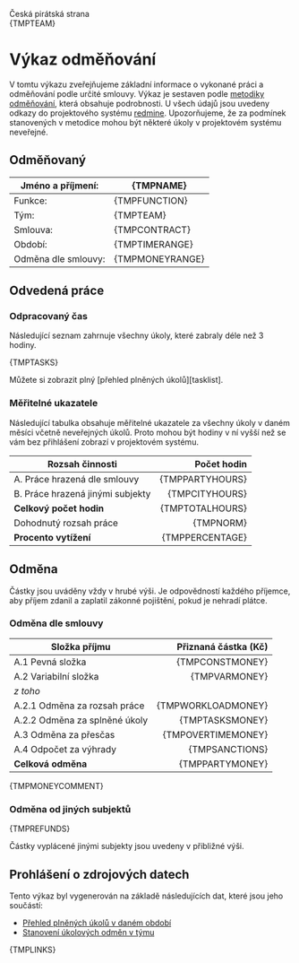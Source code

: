 Česká pirátská strana  
{TMPTEAM}

Výkaz odměňování
================

V tomtu výkazu zveřejňujeme základní informace o vykonané práci a odměňování podle určité smlouvy. Výkaz je sestaven podle [metodiky odměňování][metodika],
která obsahuje podrobnosti. U všech údajů jsou uvedeny odkazy do projektového systému [redmine](https://redmine.pirati.cz). Upozorňujeme, že za podmínek stanovených v metodice mohou být některé úkoly v projektovém systému neveřejné.

Odměňovaný
----------

Jméno a příjmení:        | {TMPNAME}
-----------------------  | --------------------
Funkce:                  | {TMPFUNCTION}
Tým:                     | {TMPTEAM}
Smlouva:                 | {TMPCONTRACT}
Období:                  | {TMPTIMERANGE}
Odměna dle smlouvy:      | {TMPMONEYRANGE}

Odvedená práce
--------------

### Odpracovaný čas

Následující seznam zahrnuje všechny úkoly, které zabraly déle než 3 hodiny.

{TMPTASKS}

Můžete si zobrazit plný [přehled plněných úkolů][tasklist].

### Měřitelné ukazatele

Následující tabulka obsahuje měřitelné ukazatele za všechny úkoly v daném měsíci
včetně neveřejných úkolů. Proto mohou být hodiny v ní vyšší než se vám bez
přihlášení zobrazí v projektovém systému.

Rozsah činnosti                        | Počet hodin
--------------                         | ----------:
A. Práce hrazená dle smlouvy           | {TMPPARTYHOURS}
B. Práce hrazená jinými subjekty       | {TMPCITYHOURS}
**Celkový počet hodin**                | {TMPTOTALHOURS}
Dohodnutý rozsah práce                 | {TMPNORM}
**Procento vytížení**                  | {TMPPERCENTAGE}

Odměna
------

Částky jsou uváděny vždy v hrubé výši. Je odpovědností každého příjemce, aby
příjem zdanil a zaplatil zákonné pojištění, pokud je nehradí plátce.

### Odměna dle smlouvy

Složka příjmu                 | Přiznaná částka (Kč)  
-----------------             | --------------------:  
A.1 Pevná složka              | {TMPCONSTMONEY}        
A.2 Variabilní složka         | {TMPVARMONEY}          
*z toho*                      |
A.2.1 Odměna za rozsah práce  | {TMPWORKLOADMONEY}     
A.2.2 Odměna za splněné úkoly | {TMPTASKSMONEY}        
A.3 Odměna za přesčas         | {TMPOVERTIMEMONEY}     
A.4 Odpočet za výhrady        | {TMPSANCTIONS}         
**Celková odměna**            | {TMPPARTYMONEY}       

{TMPMONEYCOMMENT}

### Odměna od jiných subjektů

{TMPREFUNDS}

Částky vyplácené jinými subjekty jsou uvedeny v přibližné výši.  

Prohlášení o zdrojových datech
------------------------------

Tento výkaz byl vygenerován na základě následujících dat, které jsou jeho součástí:

* [Přehled plněných úkolů v daném období](vykaz.csv)
* [Stanovení úkolových odměn v týmu](ukoly.csv)

[metodika]: https://redmine.pirati.cz/projects/praha/wiki/Odm%C4%9B%C5%88ov%C3%A1n%C3%AD_zastupitel%C5%AF
{TMPLINKS}
